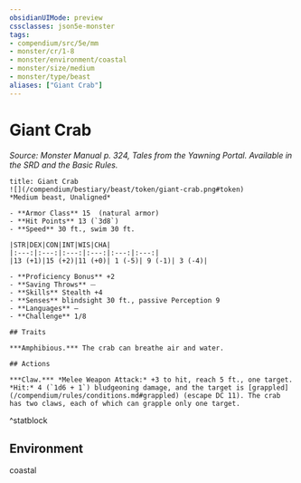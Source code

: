 ```yaml
---
obsidianUIMode: preview
cssclasses: json5e-monster
tags:
- compendium/src/5e/mm
- monster/cr/1-8
- monster/environment/coastal
- monster/size/medium
- monster/type/beast
aliases: ["Giant Crab"]
---
```

# Giant Crab
*Source: Monster Manual p. 324, Tales from the Yawning Portal. Available in the SRD and the Basic Rules.*  

```ad-statblock
title: Giant Crab
![](/compendium/bestiary/beast/token/giant-crab.png#token)
*Medium beast, Unaligned*

- **Armor Class** 15  (natural armor)
- **Hit Points** 13 (`3d8`)
- **Speed** 30 ft., swim 30 ft.

|STR|DEX|CON|INT|WIS|CHA|
|:---:|:---:|:---:|:---:|:---:|:---:|
|13 (+1)|15 (+2)|11 (+0)| 1 (-5)| 9 (-1)| 3 (-4)|

- **Proficiency Bonus** +2
- **Saving Throws** ⏤
- **Skills** Stealth +4
- **Senses** blindsight 30 ft., passive Perception 9
- **Languages** —
- **Challenge** 1/8

## Traits

***Amphibious.*** The crab can breathe air and water.

## Actions

***Claw.*** *Melee Weapon Attack:* +3 to hit, reach 5 ft., one target. *Hit:* 4 (`1d6 + 1`) bludgeoning damage, and the target is [grappled](/compendium/rules/conditions.md#grappled) (escape DC 11). The crab has two claws, each of which can grapple only one target.
```
^statblock

## Environment

coastal